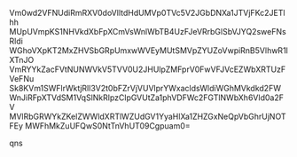Vm0wd2VFNUdiRmRXV0doVlltdHdUMVp0TVc5V2JGbDNXa1JTVjFKc2JETlhh
MUpUVmpKS1NHVkdXbFpXCmVsWnlWbTB4UzFJeVRrbGlSbVJYQ2sweFNsRldi
WGhoVXpKT2MxZHVSbGRpUmxwWVEyMUtSMVpZYUZoVwpiRnB5VlhwR1lXTnJO
VmRYYkZacFVtNUNWVkV5TVV0U2JHUlpZMFprV0FwVFJVcEZWbXRTUzFVeFNu
Sk8KVm1SWFlrWktjRll3V2t0bFZrVjVUVlprYWxacldsWldiWGhMVkdkd2FW
WnJiRFpXTVdSM1VqSlNkRlpzClpGVUtZa1phVDFWc2FGTlNWbXh6Vld0a2FV
MVlRbGRWYkZKelZWWldXRTlWZUdGV1YyaHlXa1ZHZGxNeQpVbGhrUjNOTFEy
MWFhMkZuUFQwS0NtTnVhUT09Cgpuam0=

qns
